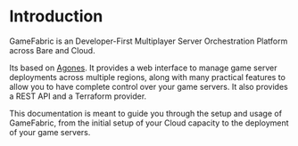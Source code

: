 # Introduction

GameFabric is an Developer-First Multiplayer Server Orchestration Platform across Bare and Cloud.

Its based on [Agones](https://agones.dev/site/docs/).
It provides a web interface to manage game server deployments across multiple regions, along with
many practical features to allow you to have complete control over your game servers.
It also provides a REST API and a Terraform provider.

This documentation is meant to guide you through the setup and usage of GameFabric, from the initial setup of
your Cloud capacity to the deployment of your game servers.
